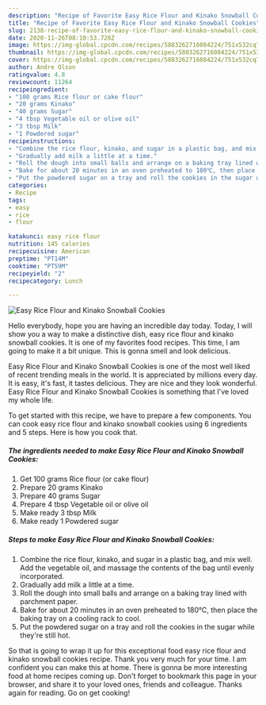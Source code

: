 ```yaml
---
description: "Recipe of Favorite Easy Rice Flour and Kinako Snowball Cookies"
title: "Recipe of Favorite Easy Rice Flour and Kinako Snowball Cookies"
slug: 2138-recipe-of-favorite-easy-rice-flour-and-kinako-snowball-cookies
date: 2020-11-26T08:10:53.726Z
image: https://img-global.cpcdn.com/recipes/5883262716084224/751x532cq70/easy-rice-flour-and-kinako-snowball-cookies-recipe-main-photo.jpg
thumbnail: https://img-global.cpcdn.com/recipes/5883262716084224/751x532cq70/easy-rice-flour-and-kinako-snowball-cookies-recipe-main-photo.jpg
cover: https://img-global.cpcdn.com/recipes/5883262716084224/751x532cq70/easy-rice-flour-and-kinako-snowball-cookies-recipe-main-photo.jpg
author: Andre Olson
ratingvalue: 4.8
reviewcount: 11264
recipeingredient:
- "100 grams Rice flour or cake flour"
- "20 grams Kinako"
- "40 grams Sugar"
- "4 tbsp Vegetable oil or olive oil"
- "3 tbsp Milk"
- "1 Powdered sugar"
recipeinstructions:
- "Combine the rice flour, kinako, and sugar in a plastic bag, and mix well. Add the vegetable oil, and massage the contents of the bag until evenly incorporated."
- "Gradually add milk a little at a time."
- "Roll the dough into small balls and arrange on a baking tray lined with parchment paper."
- "Bake for about 20 minutes in an oven preheated to 180℃, then place the baking tray on a cooling rack to cool."
- "Put the powdered sugar on a tray and roll the cookies in the sugar while they&#39;re still hot."
categories:
- Recipe
tags:
- easy
- rice
- flour

katakunci: easy rice flour 
nutrition: 145 calories
recipecuisine: American
preptime: "PT14M"
cooktime: "PT59M"
recipeyield: "2"
recipecategory: Lunch

---
```



![Easy Rice Flour and Kinako Snowball Cookies](https://img-global.cpcdn.com/recipes/5883262716084224/751x532cq70/easy-rice-flour-and-kinako-snowball-cookies-recipe-main-photo.jpg)

Hello everybody, hope you are having an incredible day today. Today, I will show you a way to make a distinctive dish, easy rice flour and kinako snowball cookies. It is one of my favorites food recipes. This time, I am going to make it a bit unique. This is gonna smell and look delicious.



Easy Rice Flour and Kinako Snowball Cookies is one of the most well liked of recent trending meals in the world. It is appreciated by millions every day. It is easy, it's fast, it tastes delicious. They are nice and they look wonderful. Easy Rice Flour and Kinako Snowball Cookies is something that I've loved my whole life.


To get started with this recipe, we have to prepare a few components. You can cook easy rice flour and kinako snowball cookies using 6 ingredients and 5 steps. Here is how you cook that.

<!--inarticleads1-->

##### The ingredients needed to make Easy Rice Flour and Kinako Snowball Cookies:

1. Get 100 grams Rice flour (or cake flour)
1. Prepare 20 grams Kinako
1. Prepare 40 grams Sugar
1. Prepare 4 tbsp Vegetable oil or olive oil
1. Make ready 3 tbsp Milk
1. Make ready 1 Powdered sugar




<!--inarticleads2-->

##### Steps to make Easy Rice Flour and Kinako Snowball Cookies:

1. Combine the rice flour, kinako, and sugar in a plastic bag, and mix well. Add the vegetable oil, and massage the contents of the bag until evenly incorporated.
1. Gradually add milk a little at a time.
1. Roll the dough into small balls and arrange on a baking tray lined with parchment paper.
1. Bake for about 20 minutes in an oven preheated to 180℃, then place the baking tray on a cooling rack to cool.
1. Put the powdered sugar on a tray and roll the cookies in the sugar while they&#39;re still hot.




So that is going to wrap it up for this exceptional food easy rice flour and kinako snowball cookies recipe. Thank you very much for your time. I am confident you can make this at home. There is gonna be more interesting food at home recipes coming up. Don't forget to bookmark this page in your browser, and share it to your loved ones, friends and colleague. Thanks again for reading. Go on get cooking!
